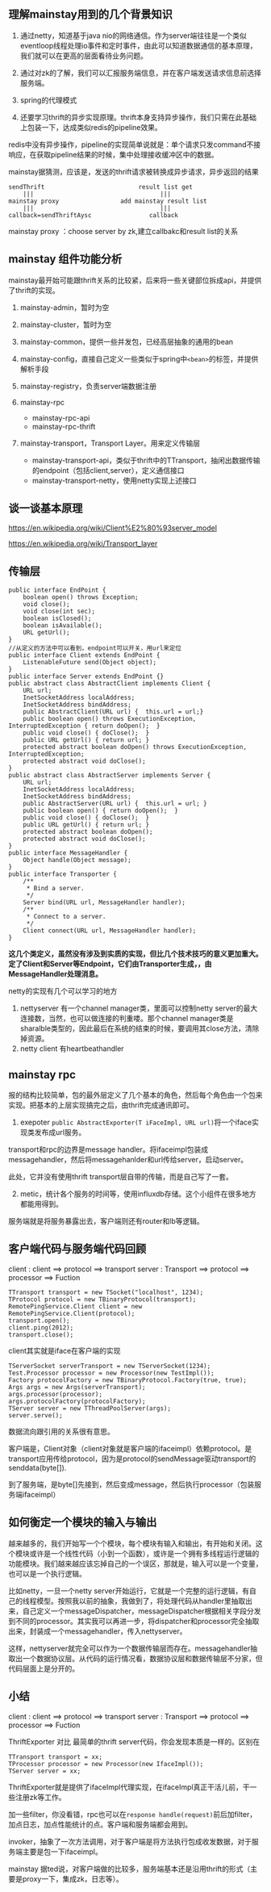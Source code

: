 ## 理解mainstay用到的几个背景知识 

1. 通过netty，知道基于java nio的网络通信。作为server端往往是一个类似eventloop线程处理io事件和定时事件，由此可以知道数据通信的基本原理，我们就可以在更高的层面看待业务问题。

2. 通过对zk的了解，我们可以汇报服务端信息，并在客户端发送请求信息前选择服务端。

3. spring的代理模式

4. 还要学习thrift的异步实现原理。thrift本身支持异步操作，我们只需在此基础上包装一下，达成类似redis的pipeline效果。

redis中没有异步操作，pipeline的实现简单说就是：单个请求只发command不接响应，在获取pipeline结果的时候，集中处理接收缓冲区中的数据。

mainstay据猜测，应该是，发送的thrift请求被转换成异步请求，异步返回的结果



    sendThrift                          result list get
        |||                                   |||
    mainstay proxy                 add mainstay result list
        |||                                   |||
    callback=sendThriftAysc                callback
    
mainstay proxy ：choose server by zk,建立callbakc和result list的关系      

## mainstay 组件功能分析

mainstay最开始可能跟thrift关系的比较紧，后来将一些关键部位拆成api，并提供了thrift的实现。

1. mainstay-admin，暂时为空
2. mainstay-cluster，暂时为空
3. mainstay-common，提供一些并发包，已经高层抽象的通用的bean
4. mainstay-config，直接自己定义一些类似于spring中`<bean>`的标签，并提供解析手段
5. mainstay-registry，负责server端数据注册
6. mainstay-rpc

    - mainstay-rpc-api
    - mainstay-rpc-thrift

7. mainstay-transport，Transport Layer。用来定义传输层
    - mainstay-transport-api，类似于thrift中的TTransport，抽闲出数据传输的endpoint（包括client,server），定义通信接口
    - mainstay-transport-netty，使用netty实现上述接口


## 谈一谈基本原理

https://en.wikipedia.org/wiki/Client%E2%80%93server_model

https://en.wikipedia.org/wiki/Transport_layer


## 传输层

    public interface EndPoint {
        boolean open() throws Exception;
        void close();
        void close(int sec);
        boolean isClosed();
        boolean isAvailable();
        URL getUrl();
    }
    //从定义的方法中可以看到，endpoint可以开关，用url来定位
    public interface Client extends EndPoint {
        ListenableFuture send(Object object);
    }
    public interface Server extends EndPoint {}
    public abstract class AbstractClient implements Client {
        URL url;
        InetSocketAddress localAddress;
        InetSocketAddress bindAddress;
        public AbstractClient(URL url) {  this.url = url;}
        public boolean open() throws ExecutionException, InterruptedException { return doOpen();  }
        public void close() { doClose();  }
        public URL getUrl() { return url; }
        protected abstract boolean doOpen() throws ExecutionException, InterruptedException;
        protected abstract void doClose();
    }
    public abstract class AbstractServer implements Server {
        URL url;
        InetSocketAddress localAddress;
        InetSocketAddress bindAddress;
        public AbstractServer(URL url) {  this.url = url; }
        public boolean open() { return doOpen();  }
        public void close() { doClose();  }
        public URL getUrl() { return url; }
        protected abstract boolean doOpen();
        protected abstract void doClose();
    }
    public interface MessageHandler {
        Object handle(Object message);
    }
    public interface Transporter {
        /**
         * Bind a server.
         */
        Server bind(URL url, MessageHandler handler);
        /**
         * Connect to a server.
         */
        Client connect(URL url, MessageHandler handler);
    }
    
**这几个类定义，虽然没有涉及到实质的实现，但比几个技术技巧的意义更加重大。定了Client和Server等Endpoint，它们由Transporter生成，，由MessageHandler处理消息。**

netty的实现有几个可以学习的地方

1. nettyserver 有一个channel manager类，里面可以控制netty server的最大连接数，当然，也可以做连接的判重喽。那个channel manager类是sharalble类型的，因此最后在系统的结束的时候，要调用其close方法，清除掉资源。
2. netty client 有heartbeathandler


## mainstay rpc

报的结构比较简单，包的最外层定义了几个基本的角色，然后每个角色由一个包来实现。把基本的上层实现搞完之后，由thrift完成通讯即可。

1. exepoter `public AbstractExporter(T iFaceImpl, URL url)`将一个iface实现类发布成url服务。

transport和rpc的边界是message handler。将ifaceimpl包装成messagehandler，然后将messagehanlder和url传给server，启动server。

此处，它并没有使用thrift transport层自带的传输，而是自己写了一套。

2. metic，统计各个服务的时间等，使用influxdb存储。这个小组件在很多地方都能用得到。

服务端就是将服务暴露出去，客户端则还有router和lb等逻辑。

## 客户端代码与服务端代码回顾


client : client ==> protocol ==> transport
server : Transport ==> protocol ==> processor ==> Fuction

    TTransport transport = new TSocket("localhost", 1234);
    TProtocol protocol = new TBinaryProtocol(transport);
    RemotePingService.Client client = new RemotePingService.Client(protocol);
    transport.open();
    client.ping(2012);
    transport.close();

client其实就是iface在客户端的实现

    TServerSocket serverTransport = new TServerSocket(1234);
    Test.Processor processor = new Processor(new TestImpl());
    Factory protocolFactory = new TBinaryProtocol.Factory(true, true);
    Args args = new Args(serverTransport);
    args.processor(processor);
    args.protocolFactory(protocolFactory);
    TServer server = new TThreadPoolServer(args);
    server.serve();
    
    
数据流向跟引用的关系很有意思。

客户端是，Client对象（client对象就是客户端的ifaceimpl）依赖protocol。是transport应用传给protocol，因为是protocol的sendMessage驱动transport的senddata(byte[]).


到了服务端，是byte[]先接到，然后变成message，然后执行processor（包装服务端ifaceimpl）

## 如何衡定一个模块的输入与输出

越来越多的，我们开始写一个个模块，每个模块有输入和输出，有开始和关闭。这个模块或许是一个线性代码（小到一个函数），或许是一个拥有多线程运行逻辑的功能模块。我们越来越应该忘掉自己的一个误区，那就是，输入可以是一个变量，也可以是一个执行逻辑。

比如netty，一旦一个netty server开始运行，它就是一个完整的运行逻辑，有自己的线程模型。按照我以前的抽象，我做到了，将处理代码从handler里抽取出来，自己定义一个messageDispatcher，messageDispatcher根据相关字段分发到不同的processor。其实我可以再进一步，将dispatcher和processor完全抽取出来，封装成一个messagehandler，传入nettyserver。

这样，nettyserver就完全可以作为一个数据传输层而存在。messagehandler抽取出一个数据协议层。从代码的运行情况看，数据协议层和数据传输层不分家，但代码层面上是分开的。

## 小结



client : client ==> protocol ==> transport
server : Transport ==> protocol ==> processor ==> Fuction

ThriftExporter 对比 最简单的thrift server代码，你会发现本质是一样的。区别在

    TTransport transport = xx;
    TProcessor processor = new Processor(new IfaceImpl());
    TServer server = xx;

ThriftExporter就是提供了ifaceImpl代理实现，在ifaceImpl真正干活儿前，干一些注册zk等工作。

加一些filter，你没看错，rpc也可以在`response handle(request)`前后加filter，加点日志，加点性能统计的点。客户端和服务端都会用到。

invoker，抽象了一次方法调用，对于客户端是将方法执行包成收发数据，对于服务端主要是包一下ifaceimpl。

mainstay 据ted说，对客户端做的比较多，服务端基本还是沿用thrift的形式（主要是proxy一下，集成zk，日志等）。
